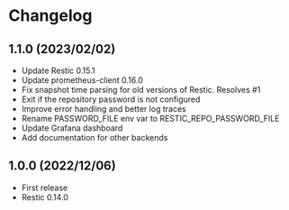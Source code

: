 # Changelog

## 1.1.0 (2023/02/02)

* Update Restic 0.15.1
* Update prometheus-client 0.16.0
* Fix snapshot time parsing for old versions of Restic. Resolves #1
* Exit if the repository password is not configured
* Improve error handling and better log traces
* Rename PASSWORD_FILE env var to RESTIC_REPO_PASSWORD_FILE
* Update Grafana dashboard
* Add documentation for other backends

## 1.0.0 (2022/12/06)

* First release
* Restic 0.14.0
